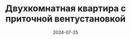---
title: Двухкомнатная квартира с приточной вентустановкой
url: https://habr.com/ru/companies/wirenboard/articles/831246/
cover: /img/articles/apartment_with_supply_ventilation.webp
date: 2024-07-25
category: home_automation
---